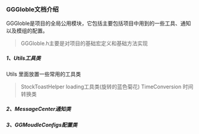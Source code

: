 ### GGGloble文档介绍

GGGloble是项目的全局公用模块，它包括主要包括项目中用到的一些工具、通知以及模组的配置。  

 >GGGloble.h主要是对项目的基础宏定义和基础方法实现


##### 1、Utils工具类
Utils 里面放置一些常用的工具类
>StockToastHelper loading工具类(旋转的蓝色菊花)
>TimeConversion 时间转换类

##### 2、MessageCenter通知类



##### 3、GGMoudleConfigs配置类
